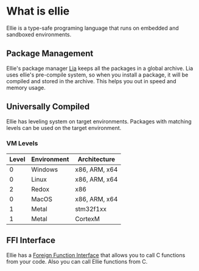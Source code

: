 # What is ellie
Ellie is a type-safe programing language that runs on embedded and sandboxed environments. 

## Package Management
Ellie's package manager [Lia](./lia.md) keeps all the packages in a global archive. Lia uses ellie's pre-compile system, so when you install a package, it will be compiled and stored in the archive. This helps you out in speed and memory usage.

## Universally Compiled
Ellie has leveling system on target environments. Packages with matching levels can be used on the target environment.

### VM Levels
| Level | Environment | Architecture      |
| ----- | ----------- | ----------------- |
| 0     | Windows     | x86, ARM, x64     |
| 0     | Linux       | x86, ARM, x64     |
| 2     | Redox       | x86               |
| 0     | MacOS       | x86, ARM, x64     |
| 1     | Metal       | stm32f1xx         |
| 1     | Metal       | CortexM           |

## FFI Interface
Ellie has a [Foreign Function Interface](./ffi.md) that allows you to call C functions from your code. Also you can call Ellie functions from C.


